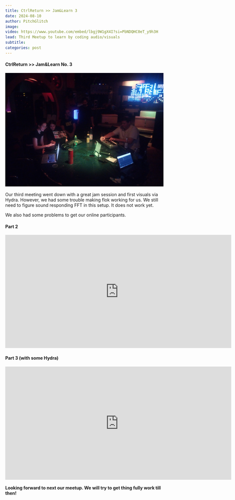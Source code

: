 ```yaml
---
title: CtrlReturn >> Jam&Learn 3
date: 2024-08-10
author: PitchGlitch
image:
video: https://www.youtube.com/embed/lbgj9W1gX4I?si=PbNDQHC0eT_y9h3H
lead: Third Meetup to learn by coding audio/visuals
subtitle:
categories: post
---
```


#### CtrlReturn >> Jam&Learn No. 3

<img src="files/jamnlearn_3.jpg" alt="JamNLearn3" width="720">

Our third meeting went down with a great jam session and first visuals via Hydra.
However, we had some trouble making flok working for us. We still need to figure
sound responding FFT in this setup. It does not work yet.

We also had some problems to get our online participants.

#### Part 2

<iframe width="720" height="360" src="https://www.youtube.com/embed/vxiSmSt9fXg?si=0sOIJx0EeT12k44w" title="Session 2" frameborder="0" allow="accelerometer; autoplay; clipboard-write; encrypted-media; gyroscope; picture-in-picture; web-share" referrerpolicy="strict-origin-when-cross-origin" allowfullscreen></iframe>

#### Part 3 (with some Hydra)

<iframe width="720" height="360" src="https://www.youtube.com/embed/LUbkwwaebmg?si=xzWhyGoVssmkrk0P" title="Session 3" frameborder="0" allow="accelerometer; autoplay; clipboard-write; encrypted-media; gyroscope; picture-in-picture; web-share" referrerpolicy="strict-origin-when-cross-origin" allowfullscreen></iframe>

**Looking forward to next our meetup. We will try to get thing fully work till then!**
